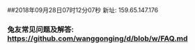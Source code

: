##2018年09月28日07时12分07秒 新址: 159.65.147.176
### 兔友常见问题及解答: https://github.com/wanggonging/d/blob/w/FAQ.md
